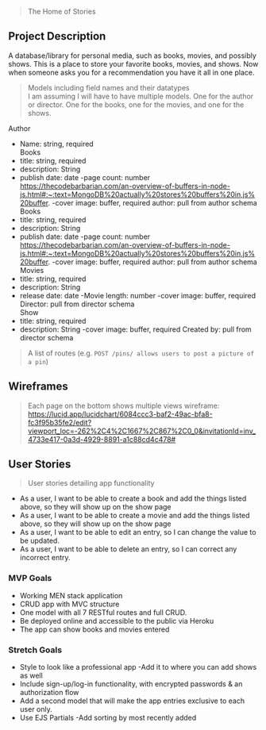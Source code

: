 > The Home of Stories

## Project Description
A database/library for personal media, such as books, movies, and possibly shows. This is a place to store your favorite books, movies, and shows. Now when someone asks you for a recommendation you have it all in one place. 
> Models including field names and their datatypes<br />
I am assuming I will have to have multiple models. One for the author or director. One for the books, one for the movies, and one for the shows. <br />

Author
- Name: string, required <br />
Books
- title: string, required
- description: String
- publish date: date
-page count: number
https://thecodebarbarian.com/an-overview-of-buffers-in-node-js.html#:~:text=MongoDB%20actually%20stores%20buffers%20in,js%20buffer.
-cover image: buffer, required
author: pull from author schema
Books
- title: string, required
- description: String
- publish date: date
-page count: number
https://thecodebarbarian.com/an-overview-of-buffers-in-node-js.html#:~:text=MongoDB%20actually%20stores%20buffers%20in,js%20buffer.
-cover image: buffer, required
author: pull from author schema <br />
Movies
- title: string, required
- description: String
- release date: date
-Movie length: number
-cover image: buffer, required
Director: pull from director schema <br />
Show
- title: string, required
- description: String
-cover image: buffer, required
Created by: pull from director schema <br />
> A list of routes (e.g. `POST /pins/ allows users to post a picture of a pin`)<br />

## Wireframes
> Each page on the bottom shows multiple views
wireframe: https://lucid.app/lucidchart/6084ccc3-baf2-49ac-bfa8-fc3f95b35fe2/edit?viewport_loc=-262%2C4%2C1667%2C867%2C0_0&invitationId=inv_4733e417-0a3d-4929-8891-a1c88cd4c478#


## User Stories
> User stories detailing app functionality<br />
- As a user, I want to be able to create a book and add the things listed above, so they will show up on the show page
- As a user, I want to be able to create a movie and add the things listed above, so they will show up on the show page
- As a user, I want to be able to edit an entry, so I can change the value to be updated.
- As a user, I want to be able to delete an entry, so I can correct any incorrect entry.

### MVP Goals
- Working MEN stack application
- CRUD app with MVC structure
- One model with all 7 RESTful routes and full CRUD.
- Be deployed online and accessible to the public via Heroku
- The app can show books and movies entered

### Stretch Goals
- Style to look like a professional app
-Add it to where you can add shows as well
- Include sign-up/log-in functionality, with encrypted passwords & an authorization flow
- Add a second model that will make the app entries exclusive to each user only.
- Use EJS Partials
-Add sorting by most recently added
